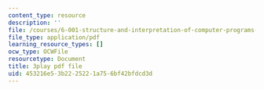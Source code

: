 ```yaml
---
content_type: resource
description: ''
file: /courses/6-001-structure-and-interpretation-of-computer-programs-spring-2005/453216e53b2225221a756bf42bfdcd3d_PEwZL3H2oKg.pdf
file_type: application/pdf
learning_resource_types: []
ocw_type: OCWFile
resourcetype: Document
title: 3play pdf file
uid: 453216e5-3b22-2522-1a75-6bf42bfdcd3d
---
```

